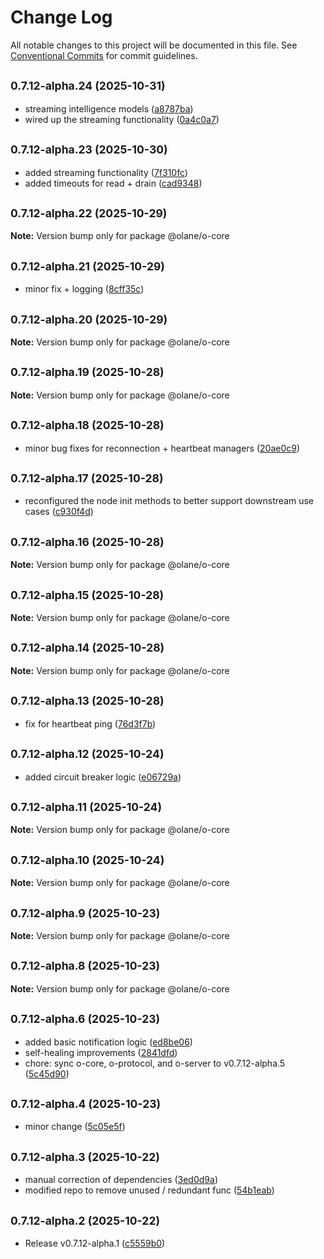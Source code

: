# Change Log

All notable changes to this project will be documented in this file.
See [Conventional Commits](https://conventionalcommits.org) for commit guidelines.

## <small>0.7.12-alpha.24 (2025-10-31)</small>

- streaming intelligence models ([a8787ba](https://github.com/olane-labs/olane/commit/a8787ba))
- wired up the streaming functionality ([0a4c0a7](https://github.com/olane-labs/olane/commit/0a4c0a7))

## <small>0.7.12-alpha.23 (2025-10-30)</small>

- added streaming functionality ([7f310fc](https://github.com/olane-labs/olane/commit/7f310fc))
- added timeouts for read + drain ([cad9348](https://github.com/olane-labs/olane/commit/cad9348))

## <small>0.7.12-alpha.22 (2025-10-29)</small>

**Note:** Version bump only for package @olane/o-core

## <small>0.7.12-alpha.21 (2025-10-29)</small>

- minor fix + logging ([8cff35c](https://github.com/olane-labs/olane/commit/8cff35c))

## <small>0.7.12-alpha.20 (2025-10-29)</small>

**Note:** Version bump only for package @olane/o-core

## <small>0.7.12-alpha.19 (2025-10-28)</small>

**Note:** Version bump only for package @olane/o-core

## <small>0.7.12-alpha.18 (2025-10-28)</small>

- minor bug fixes for reconnection + heartbeat managers ([20ae0c9](https://github.com/olane-labs/olane/commit/20ae0c9))

## <small>0.7.12-alpha.17 (2025-10-28)</small>

- reconfigured the node init methods to better support downstream use cases ([c930f4d](https://github.com/olane-labs/olane/commit/c930f4d))

## <small>0.7.12-alpha.16 (2025-10-28)</small>

**Note:** Version bump only for package @olane/o-core

## <small>0.7.12-alpha.15 (2025-10-28)</small>

**Note:** Version bump only for package @olane/o-core

## <small>0.7.12-alpha.14 (2025-10-28)</small>

**Note:** Version bump only for package @olane/o-core

## <small>0.7.12-alpha.13 (2025-10-28)</small>

- fix for heartbeat ping ([76d3f7b](https://github.com/olane-labs/olane/commit/76d3f7b))

## <small>0.7.12-alpha.12 (2025-10-24)</small>

- added circuit breaker logic ([e06729a](https://github.com/olane-labs/olane/commit/e06729a))

## <small>0.7.12-alpha.11 (2025-10-24)</small>

**Note:** Version bump only for package @olane/o-core

## <small>0.7.12-alpha.10 (2025-10-24)</small>

**Note:** Version bump only for package @olane/o-core

## <small>0.7.12-alpha.9 (2025-10-23)</small>

**Note:** Version bump only for package @olane/o-core

## <small>0.7.12-alpha.8 (2025-10-23)</small>

**Note:** Version bump only for package @olane/o-core

## <small>0.7.12-alpha.6 (2025-10-23)</small>

- added basic notification logic ([ed8be06](https://github.com/olane-labs/olane/commit/ed8be06))
- self-healing improvements ([2841dfd](https://github.com/olane-labs/olane/commit/2841dfd))
- chore: sync o-core, o-protocol, and o-server to v0.7.12-alpha.5 ([5c45d90](https://github.com/olane-labs/olane/commit/5c45d90))

## <small>0.7.12-alpha.4 (2025-10-23)</small>

- minor change ([5c05e5f](https://github.com/olane-labs/olane/commit/5c05e5f))

## <small>0.7.12-alpha.3 (2025-10-22)</small>

- manual correction of dependencies ([3ed0d9a](https://github.com/olane-labs/olane/commit/3ed0d9a))
- modified repo to remove unused / redundant func ([54b1eab](https://github.com/olane-labs/olane/commit/54b1eab))

## <small>0.7.12-alpha.2 (2025-10-22)</small>

- Release v0.7.12-alpha.1 ([c5559b0](https://github.com/olane-labs/olane/commit/c5559b0))
